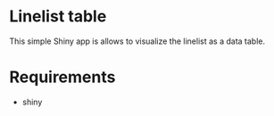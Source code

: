 # Linelist table

This simple Shiny app is allows to visualize the linelist as a data table.


# Requirements

* shiny
